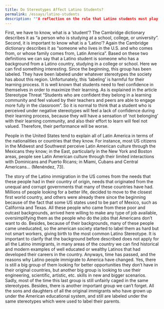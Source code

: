 ```yaml
---
title: Do Stereotypes Affect Latino Students?
permalink: /essays/latino-students
description: ""A reflection on the role that Latino students must play in the U.S."
---
```

<p align="justify>
  Being a student is a challenge. In order to achieve in your student life, you have to
   study, practice, network, and overcome the different obstacles you will come across, so it is
   normal that the students feel insecurities and pressure sometimes. Although, for some
   groups of students the level of pressure can be even higher than for the rest, that is the case
   of the minority groups. This article will focus on one group in particular, Latinos. Since the
   foundation of the United States, immigration has been a core factor in the success and
   construction of the country. However; Latinos still have to struggle with many stereotypes
   that may be affecting their learning process. From the most common stereotypes they have
   to face in America or the perspective their peers have of them as ‘Latino students’, also let’s
   go over where these stereotypes come from.
</p>
<p align="justify>
   First, we have to know, what is a ‘student’? The Cambridge dictionary describes it as
   “a person who is studying at a school, college, or university”. Second, it is important to know
   what is a ‘Latino’? Again the Cambridge dictionary describes it as “someone who lives in the
   U.S. and who comes from, or whose family comes from, Latin America”. Based on these two
   definitions we can say that a Latino student is someone who has a background from a Latino
   country, studying in a college or school. Here we can find something interesting. Since the
   beginning, this group has been labeled. They have been labeled under whatever stereotypes
   the society has about this region. Unfortunately, this ‘labeling’ is harmful for their learning
   process. It is well known that students need to feel confidence in themselves in order to
   maximize their learning. As is explained in the article Stereotype Threat “Students who are
   confident they belong in a learning community and feel valued by their teachers and peers
   are able to engage more fully in the classroom”. So it is normal to think that a student who is
   perceived under negative stereotypes will feel a lack of confidence during their learning
   process, because they will have a sensation of ‘not belonging’ with their learning community,
   and also their effort to learn will feel not valued. Therefore, their performance will be worse.
</p>
<p align="justify>
   It is easier to understand the ‘Latino Student’ stereotype, understanding first the
   typical Latino stereotypes, and applying these ideas over what to expect of a student. First, it
   is important to say that these stereotypes are unfair, not just because you shouldn't label a
   person based on your beliefs of its culture, they are also unfair because they cage a whole
   region with many different cultures in the same stereotypes. It is a common mistake from
   many Americans to believe that all the Latino cultures are the same. This is a thought that
   even important politicians have had. Antonio Menéndez showed this, using a Ronald
   Reagan anecdote as an example “Ex-president Ronald Reagan, after a tour of several Latin
   American countries, was surprised to find that the countries were different from one another
   (Goodwin 12).” It seems that for some politicians and people there is no interest to really
   understand what makes every Latino Country different, and it’s simpler just to cage all of
   them under the Mexican’s Stereotypes. This could be a really heartbreaking experience for
   many students from South and Central America, and the Caribbean, who are often put into
   stereotypes that are not even related to their cultures, but where do these stereotypes come
   from? Antonio Menéndez explained it like this:
</p>
<i align="justify>
     People in the United States tend to explain all of Latin America in terms of the
     nationalities or countries that they know. For instance, most US citizens in the
     Midwest and Southwest perceive Latin American culture through the Mexicans they
     know; in the East, particularly in the New York and Boston areas, people see Latin
     American culture through their limited interactions with Dominicans and Puerto
     Ricans; in Miami, Cubans and Central Americans...
     (Menéndez, 73).
</i>
<p align="justify>
   Based on this we can understand that these stereotypes come from the interaction that the
   American people have had with the Latinos surrounding them, which actually make sense.
   People will perceive things as they see it. Probably, in this simple fact, comes the biggest
   and most dangerous of all the problems “oversimplification”.
</p>
<p align="justify>
  The story of the Latino immigration in the US comes from the needs that these
   people had in their country of origin, needs that originated from the unequal and corrupt
   governments that many of these countries have had. Millions of people looking for a better
   life, decided to move to the closest first world country, and others were already there since
   the beginning because of the fact that some US states used to be part of Mexico, such as
   California and Texas. All these people who came from these poor and outcast backgrounds,
   arrived here willing to make any type of job available, oversimplifying them as the people
   who do the jobs that Americans don’t want to do. Besides, because of their backgrounds,
   many of these people came uneducated, so the american society started to label them as
   hard but not smart workers, giving birth to the most common Latino Stereotype. It is
   important to clarify that the background before described does not apply for all the Latino
   immigrants, in many areas of the country we can find historical and modern examples of well
   educated or wealthy Latinos that had developed their careers in the country. Anyways, time
   has passed, and the reasons why Latino people immigrate to America have changed. Yes,
   there is still a big group of them looking for better opportunities they don’t have in their
   original countries, but another big group is looking to use their engineering, scientific, artistic,
   etc. skills in new and bigger scenarios. Sadly, most of the time this last group is still unfairly
   caged in the same stereotypes. Besides, there is another important group we can’t forget. All
   the sons and daughters of all the original immigrants who have grown up under the
   American educational system, and still are labeled under the same stereotypes which were
   used to label their parents.
</p>
<p align="justify>
   Is there a solution for this problem? Melissa Alarcon exposed a possible solution in
   her article named Stereotypes “Similarly, taking the perspective of another person inhibits
   both stereotype activation and application.” These dangerous stereotypes can be inhibited,
   using the same thing that originated this article, education. If the problem is the self-esteem
   and auto-perception of the Latino students it is hurt because of the stereotypes. We can use
   the education itself, to change their and the rest of the students' mindset. Realistically, it is
   impossible to teach all the Latino american cultures in the American educational system,
   because there are many countries. Instead, an open-mind and open to discussion culture
   can be taught. If the problem is the perception that people build based on only what they
   see, we can teach the future generations to not be afraid to ask about their classmates'
   cultures. Making this process of stereotypes disintoxication more tailored, and focus in all the
   different communities of the US. If Latino students can have the freedom and pride to talk
   about their backgrounds, since they are kids, they will grow up feeling as smart and
   capables as their peers. Stereotypes can hurt whole communities, and stop the progress of
   the society. Millions of talented professionals, and potential talented professionals are
   blocked every year during their growth because of unfair and ignorant stereotypes, taking
   from the world the opportunity to enjoy all the marvelous things they have to offer.
</p>
